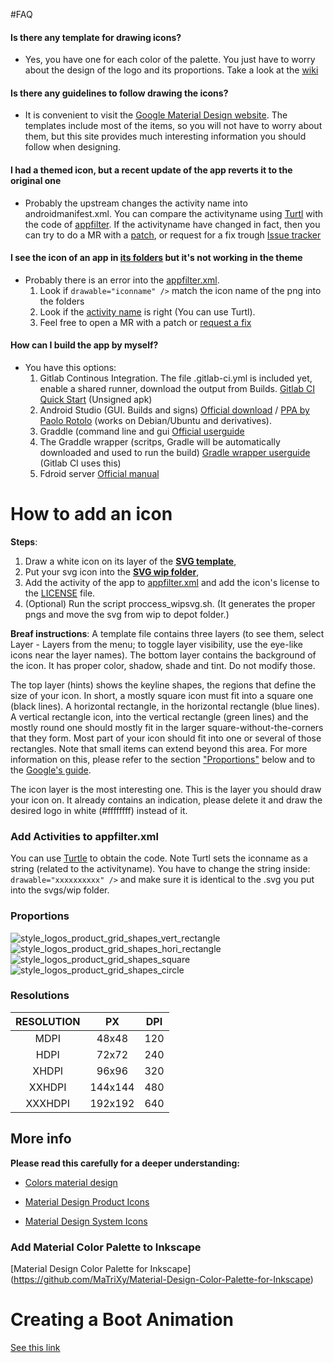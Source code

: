 #FAQ
#### Is there any template for drawing icons?
- Yes, you have one for each color of the palette. You just have to worry about the design of the logo and its proportions. Take a look at the [wiki](https://gitlab.com/xphnx/twelf_cm12_theme/wikis/home)


#### Is there any guidelines to follow drawing the icons?
- It is convenient to visit the [Google Material Design website](http://www.google.com/design/spec/style/icons.html). The templates include most of the items, so you will not have to worry about them, but this site provides  much interesting information you should follow when designing.


#### I had a themed icon, but a recent update of the app reverts it to the original one
- Probably the upstream changes the activity name into androidmanifest.xml. You can compare the activityname using [Turtl](https://f-droid.org/repository/browse/?fdid=org.xphnx.iconsubmit) with the code of [appfilter](). If the activityname have changed in fact, then you can try to do a MR with a [patch](https://gitlab.com/xphnx/twelf_cm12_theme/wikis/home#add-activities-to-appfilterxml), or request for a fix trough [Issue tracker](https://gitlab.com/xphnx/twelf_cm12_theme/issues)


#### I see the icon of an app in [its folders](https://gitlab.com/xphnx/twelf_cm12_theme/tree/master/theme/src/main/assets/icons/res) but it's not working in the theme
- Probably there is an error into the [appfilter.xml](https://gitlab.com/xphnx/twelf_cm12_theme/blob/master/theme/src/main/assets/icons/res/xml/appfilter.xml).
     1. Look if ```drawable="iconname" />``` match the icon name of the png into the folders
     2. Look if the [activity name](https://gitlab.com/xphnx/twelf_cm12_theme/wikis/home#add-activities-to-appfilterxml) is right (You can use Turtl). 
     3. Feel free to open a MR with a patch or [request a fix](https://gitlab.com/xphnx/twelf_cm12_theme/issues)


#### How can I build the app by myself?
-  You have this options:
     1. Gitlab Continous Integration.  The file .gitlab-ci.yml is included yet, enable a shared runner, download the output from Builds. [Gitlab CI Quick Start](http://docs.gitlab.com/ce/ci/quick_start/README.html) (Unsigned apk)
     2. Android Studio (GUI. Builds and signs) [Official download](https://developer.android.com/sdk/index.html) / [PPA by Paolo Rotolo](https://paolorotolo.github.io/android-studio/) (works on Debian/Ubuntu and derivatives). 
     3. Graddle (command line and gui [Official userguide](https://docs.gradle.org/current/userguide/userguide.html)
     4. The Graddle wrapper (scritps, Gradle will be automatically downloaded and used to run the build) [Gradle wrapper userguide](https://docs.gradle.org/current/userguide/gradle_wrapper.html) (Gitlab CI uses this)
     4. Fdroid server [Official manual](https://f-droid.org/manual/fdroid.html)


# How to add an icon
**Steps**: 
1. Draw a white icon on its layer of the [**SVG template**](https://gitlab.com/xphnx/twelf_cm12_theme/tree/master/svgs/svg_templates_twelf), 
2. Put your svg icon into the [**SVG wip folder**](https://gitlab.com/xphnx/twelf_cm12_theme/tree/master/svgs/wip), 
3. Add the activity of the app to [appfilter.xml](https://gitlab.com/xphnx/twelf_cm12_theme/blob/master/theme/src/main/assets/icons/res/xml/appfilter.xml) and add the icon's license to the [LICENSE](https://gitlab.com/xphnx/twelf_cm12_theme/blob/master/LICENSE.md) file.
4. (Optional) Run the script proccess_wipsvg.sh. (It generates the proper pngs and move the svg from wip to depot folder.)

**Breaf instructions**: A template file contains three layers (to see them, select Layer - Layers from the menu; to toggle layer visibility, use the eye-like icons near the layer names). The bottom layer contains the background of the icon. It has proper color, shadow, shade and tint. Do not modify those.

The top layer (hints) shows the keyline shapes, the regions that define the size of your icon. In short, a mostly square icon must fit into a square one (black lines). A horizontal rectangle, in the horizontal rectangle (blue lines). A vertical rectangle icon, into the vertical rectangle (green lines) and the mostly round one should mostly fit in the larger square-without-the-corners that they form. Most part of your icon should fit into one or several of those rectangles. Note that small items can extend beyond this area. For more information on this, please refer to the section ["Proportions"](https://gitlab.com/xphnx/twelf_cm12_theme/wikis/home#proportions) below and to the [Google's guide](http://www.google.com/design/spec/style/icons.html#icons-system-icons).

The icon layer is the most interesting one. This is the layer you should draw your icon on. It already contains an indication, please delete it and draw the desired logo in white (#ffffffff) instead of it.

### Add Activities to appfilter.xml


You can use [Turtle](https://f-droid.org/repository/browse/?fdid=org.xphnx.iconsubmit) to obtain the code. Note Turtl sets the iconname as a string (related to the activityname). You have to change the string inside: ``` drawable="xxxxxxxxxx" />``` and make sure it is identical to the .svg you put into the svgs/wip folder.

### Proportions

![style_logos_product_grid_shapes_vert_rectangle](https://gitlab.com/xphnx/twelf_cm12_theme/uploads/04e86f2f60dd3b29b9c013af40465b8a/style_logos_product_grid_shapes_vert_rectangle.png)![style_logos_product_grid_shapes_hori_rectangle](https://gitlab.com/xphnx/twelf_cm12_theme/uploads/0755668fec705d1446ee30e82b02db36/style_logos_product_grid_shapes_hori_rectangle.png)![style_logos_product_grid_shapes_square](https://gitlab.com/xphnx/twelf_cm12_theme/uploads/8f763839988c14c083d336841ab13d34/style_logos_product_grid_shapes_square.png)![style_logos_product_grid_shapes_circle](https://gitlab.com/xphnx/twelf_cm12_theme/uploads/f4acad231a240b1122684f127c87584f/style_logos_product_grid_shapes_circle.png)

### Resolutions

|RESOLUTION| PX      | DPI |
| :-----: |:-------:| :---:|
| MDPI    | 48x48   | 120 |
| HDPI    | 72x72   | 240 |
| XHDPI   | 96x96   | 320 |
| XXHDPI  | 144x144 | 480 |
| XXXHDPI | 192x192 | 640 |

## More info 
**Please read this carefully for a deeper understanding:**

* [Colors material design](http://www.google.com/design/spec/style/color.html) 

* [Material Design Product Icons](http://www.google.com/design/spec/style/icons.html#icons-product-icons)

* [Material Design System Icons](http://www.google.com/design/spec/style/icons.html#icons-system-icons)

### Add Material Color Palette to Inkscape

[Material Design Color Palette for Inkscape] (https://github.com/MaTriXy/Material-Design-Color-Palette-for-Inkscape)

# Creating a Boot Animation
[See this link](https://github.com/cyngn/android_packages_themes_Template#special-creating-a-boot-animation)